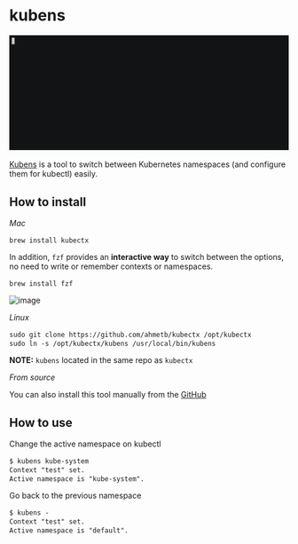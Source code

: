 # kubens

![image](../static/kubens.gif)

[Kubens](https://github.com/ahmetb/kubectx) is a tool to switch between Kubernetes namespaces (and configure them for kubectl) easily.

## How to install

*Mac*

```shell
brew install kubectx
```

In addition, `fzf` provides an **interactive way** to switch between the options, no need to write or remember contexts or namespaces.

```shell
brew install fzf
```

![image](../static/kubens-fzf.gif)

*Linux*

```shell
sudo git clone https://github.com/ahmetb/kubectx /opt/kubectx
sudo ln -s /opt/kubectx/kubens /usr/local/bin/kubens
```

**NOTE:** `kubens` located in the same repo as `kubectx`

*From source*

You can also install this tool manually from the [GitHub](https://github.com/ahmetb/kubectx/releases)

## How to use

Change the active namespace on kubectl

```shell
$ kubens kube-system
Context "test" set.
Active namespace is "kube-system".
```

Go back to the previous namespace

```shell
$ kubens -
Context "test" set.
Active namespace is "default".
```